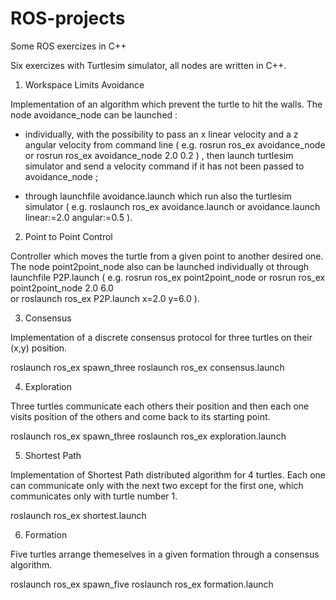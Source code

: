 # ROS-projects
Some ROS exercizes in C++

Six exercizes with Turtlesim simulator, all nodes are written in C++.

1) Workspace Limits Avoidance

Implementation of an algorithm which prevent the turtle to hit the walls.
The node avoidance_node can be launched :

- individually, with the possibility to pass an x linear velocity and a z angular velocity from command line
 ( e.g. rosrun ros_ex avoidance_node or rosrun ros_ex avoidance_node 2.0 0.2 ) ,
 then launch turtlesim simulator and send a velocity command if it has not been passed to avoidance_node ;
 
- through launchfile avoidance.launch which run also the turtlesim simulator 
 ( e.g. roslaunch ros_ex avoidance.launch  or  avoidance.launch linear:=2.0 angular:=0.5 ).
 
2) Point to Point Control

Controller which moves the turtle from a given point to another desired one.
The node point2point_node also can be launched individually ot through launchfile P2P.launch
( e.g. rosrun ros_ex point2point_node   or  rosrun ros_ex point2point_node 2.0 6.0  
 or    roslaunch ros_ex P2P.launch x=2.0 y=6.0 ).
 
3) Consensus

Implementation of a discrete consensus protocol for three turtles on their (x,y) position.

roslaunch ros_ex spawn_three
roslaunch ros_ex consensus.launch

4) Exploration

Three turtles communicate each others their position and then each one visits position of the others and come back to its starting point.

roslaunch ros_ex spawn_three 
roslaunch ros_ex exploration.launch 

5) Shortest Path

Implementation of Shortest Path distributed algorithm for 4 turtles.
Each one can communicate only with the next two except for the first one, which communicates only with turtle number 1.

roslaunch ros_ex shortest.launch

6) Formation

Five turtles arrange themeselves in a given formation through a consensus algorithm.

roslaunch ros_ex spawn_five 
roslaunch ros_ex formation.launch
